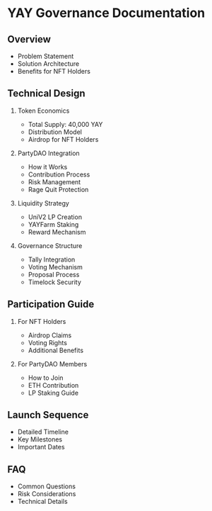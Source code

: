 # YAY Governance Documentation

## Overview
- Problem Statement
- Solution Architecture
- Benefits for NFT Holders

## Technical Design
1. Token Economics
   - Total Supply: 40,000 YAY
   - Distribution Model
   - Airdrop for NFT Holders

2. PartyDAO Integration
   - How it Works
   - Contribution Process
   - Risk Management
   - Rage Quit Protection

3. Liquidity Strategy
   - UniV2 LP Creation
   - YAYFarm Staking
   - Reward Mechanism

4. Governance Structure
   - Tally Integration
   - Voting Mechanism
   - Proposal Process
   - Timelock Security

## Participation Guide
1. For NFT Holders
   - Airdrop Claims
   - Voting Rights
   - Additional Benefits

2. For PartyDAO Members
   - How to Join
   - ETH Contribution
   - LP Staking Guide

## Launch Sequence
- Detailed Timeline
- Key Milestones
- Important Dates

## FAQ
- Common Questions
- Risk Considerations
- Technical Details